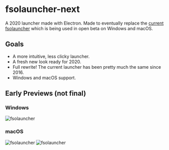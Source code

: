 # fsolauncher-next
A 2020 launcher made with Electron. Made to eventually replace the [current fsolauncher](https://github.com/ItsSim/fsolauncher) which is being used in open beta on Windows and macOS.

## Goals
* A more intuitive, less clicky launcher.
* A fresh new look ready for 2020.
* Full rewrite! The current launcher has been pretty much the same since 2016.
* Windows and macOS support.

## Early Previews (not final)
### Windows
![fsolauncher](https://i.imgur.com/ysOBy2p.png)

### macOS
![fsolauncher](https://i.imgur.com/CAORnMg.png)
![fsolauncher](https://i.imgur.com/wO5bQjo.png)
